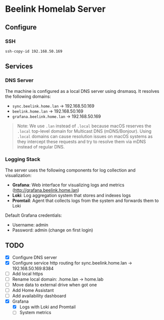 # Beelink Homelab Server

## Configure

### SSH

```console
ssh-copy-id 192.168.50.169
```

## Services

### DNS Server

The machine is configured as a local DNS server using dnsmasq. It resolves the following domains:

- `sync.beelink.home.lan` → 192.168.50.169
- `beelink.home.lan` → 192.168.50.169
- `grafana.beelink.home.lan` → 192.168.50.169

> Note: We use `.lan` instead of `.local` because macOS reserves the `.local` top-level domain for Multicast DNS (mDNS/Bonjour). Using `.local` domains can cause resolution issues on macOS systems as they intercept these requests and try to resolve them via mDNS instead of regular DNS.

### Logging Stack

The server uses the following components for log collection and visualization:

- **Grafana**: Web interface for visualizing logs and metrics (http://grafana.beelink.home.lan)
- **Loki**: Log aggregation system that stores and indexes logs
- **Promtail**: Agent that collects logs from the system and forwards them to Loki

Default Grafana credentials:
- Username: admin
- Password: admin (change on first login)

## TODO

- [x] Configure DNS server
- [x] Configure service http routing for sync.beelink.home.lan -> 192.168.50.169:8384
- [ ] Add local https
- [ ] Rename local domain: .home.lan -> home.lab
- [ ] Move data to external drive when got one
- [ ] Add Home Assistant
- [ ] Add availability dashboard
- [x] Grafana
  - [x] Logs with Loki and Promtail
  - [ ] System metrics
